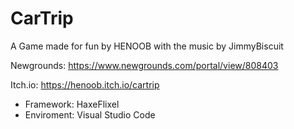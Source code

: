 # CarTrip

A Game made for fun by HENOOB with the music by JimmyBiscuit

Newgrounds: https://www.newgrounds.com/portal/view/808403

Itch.io: https://henoob.itch.io/cartrip

- Framework: HaxeFlixel
- Enviroment: Visual Studio Code
